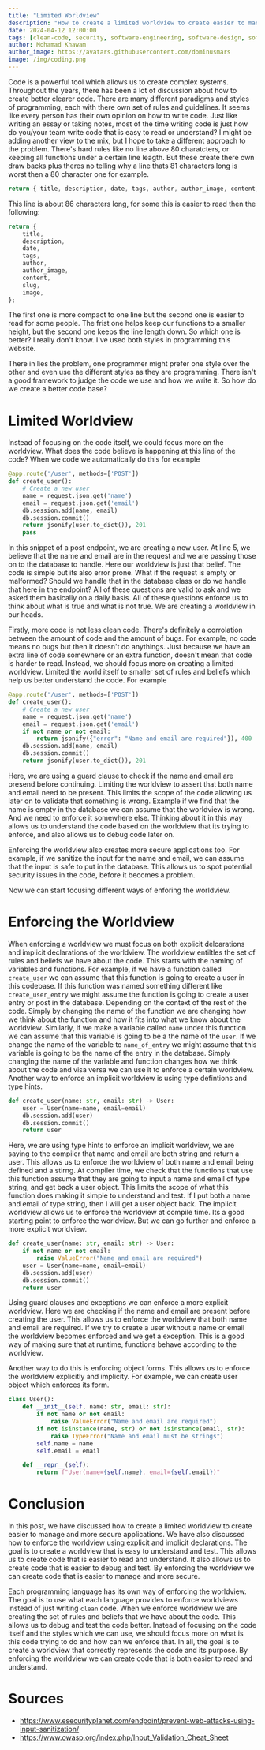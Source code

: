 ```yaml
---
title: "Limited Worldview"
description: "How to create a limited worldview to create easier to manage and more secure applications."
date: 2024-04-12 12:00:00
tags: [clean-code, security, software-engineering, software-design, software-architecture]
author: Mohamad Khawam
author_image: https://avatars.githubusercontent.com/dominusmars
image: /img/coding.png
---
```


Code is a powerful tool which allows us to create complex systems. Throughout the years, there has been a lot of discussion about how to create better clearer code. There are many different paradigms and styles of programming, each with there own set of rules and guidelines. It seems like every person has their own opinion on how to write code. Just like writing an essay or taking notes, most of the time writing code is just how do you/your team write code that is easy to read or understand? I might be adding another view to the mix, but I hope to take a different approach to the problem. There's hard rules like no line above 80 charatcters, or keeping all functions under a certain line leagth. But these create there own draw backs plus theres no telling why a line thats 81 characters long is worst then a 80 character one for example.

```typescript
return { title, description, date, tags, author, author_image, content, slug, image };
```

This line is about 86 characters long, for some this is easier to read then the following:

```typescript
return {
    title,
    description,
    date,
    tags,
    author,
    author_image,
    content,
    slug,
    image,
};
```

The first one is more compact to one line but the second one is easier to read for some people. The frist one helps keep our functions to a smaller height, but the second one keeps the line length down. So which one is better? I really don't know. I've used both styles in programming this website.

There in lies the problem, one programmer might prefer one style over the other and even use the different styles as they are programming. There isn't a good framework to judge the code we use and how we write it. So how do we create a better code base?

# Limited Worldview

Instead of focusing on the code itself, we could focus more on the worldview. What does the code believe is happening at this line of the code? When we code we automatically do this for example

```python
@app.route('/user', methods=['POST'])
def create_user():
    # Create a new user
    name = request.json.get('name')
    email = request.json.get('email')
    db.session.add(name, email)
    db.session.commit()
    return jsonify(user.to_dict()), 201
    pass
```

In this snippet of a post endpoint, we are creating a new user. At line 5, we believe that the name and email are in the request and we are passing those on to the database to handle. Here our worldview is just that belief. The code is simple but its also error prone. What if the request is empty or malformed? Should we handle that in the database class or do we handle that here in the endpoint? All of these questions are valid to ask and we asked them basically on a daily basis. All of these questions enforce us to think about what is true and what is not true. We are creating a worldview in our heads.

Firstly, more code is not less clean code. There's definitely a corrolation between the amount of code and the amount of bugs. For example, no code means no bugs but then it doesn't do anythings. Just because we have an extra line of code somewhere or an extra function, doesn't mean that code is harder to read. Instead, we should focus more on creating a limited worldview. Limited the world itself to smaller set of rules and beliefs which help us better understand the code. For example

```python
@app.route('/user', methods=['POST'])
def create_user():
    # Create a new user
    name = request.json.get('name')
    email = request.json.get('email')
    if not name or not email:
        return jsonify({"error": "Name and email are required"}), 400
    db.session.add(name, email)
    db.session.commit()
    return jsonify(user.to_dict()), 201
```

Here, we are using a guard clause to check if the name and email are presend before continuing. Limiting the worldview to assert that both name and email need to be present. This limits the scope of the code allowing us later on to validate that something is wrong. Example if we find that the name is empty in the database we can assume that the worldview is wrong. And we need to enforce it somewhere else. Thinking about it in this way allows us to understand the code based on the worldview that its trying to enforce, and also allows us to debug code later on.

Enforcing the worldview also creates more secure applications too. For example, if we sanitize the input for the name and email, we can assume that the input is safe to put in the database. This allows us to spot potential security issues in the code, before it becomes a problem.

Now we can start focusing different ways of enforing the worldview.

# Enforcing the Worldview

When enforcing a worldview we must focus on both explicit delcarations and implicit declarations of the worldview. The worldview entiltles the set of rules and beliefs we have about the code. This starts with the naming of variables and functions. For example, if we have a function called `create_user` we can assume that this function is going to create a user in this codebase. If this function was named something different like `create_user_entry` we might assume the function is going to create a user entry or post in the database. Depending on the context of the rest of the code. Simply by changing the name of the function we are changing how we think about the function and how it fits into what we know about the worldview. Similarly, if we make a variable called `name` under this function we can assume that this variable is going to be a the name of the `user`. If we change the name of the variable to `name_of_entry` we might assume that this variable is going to be the name of the entry in the database. Simply changing the name of the variable and function changes how we think about the code and visa versa we can use it to enforce a certain worldview. Another way to enforce an implicit worldview is using type defintions and type hints.

```python
def create_user(name: str, email: str) -> User:
    user = User(name=name, email=email)
    db.session.add(user)
    db.session.commit()
    return user
```

Here, we are using type hints to enforce an implicit worldview, we are saying to the compiler that name and email are both string and return a user. This allows us to enforce the worldview of both name and email being defined and a stirng. At compiler time, we check that the functions that use this function assume that they are going to input a name and email of type string, and get back a user object. This limits the scope of what this function does making it simple to understand and test. If I put both a name and email of type string, then I will get a user object back. The implicit worldview allows us to enforce the worldview at compile time. Its a good starting point to enforce the worldview. But we can go further and enforce a more explicit worldview.

```python
def create_user(name: str, email: str) -> User:
    if not name or not email:
        raise ValueError("Name and email are required")
    user = User(name=name, email=email)
    db.session.add(user)
    db.session.commit()
    return user
```

Using guard clauses and exceptions we can enforce a more explicit worldview. Here we are checking if the name and email are present before creating the user. This allows us to enforce the worldview that both name and email are required. If we try to create a user without a name or email the worldview becomes enforced and we get a exception. This is a good way of making sure that at runtime, functions behave according to the worldview.

Another way to do this is enforcing object forms. This allows us to enforce the worldview explicitly and implicity. For example, we can create user object which enforces its form.

```python
class User():
    def __init__(self, name: str, email: str):
        if not name or not email:
            raise ValueError("Name and email are required")
        if not isinstance(name, str) or not isinstance(email, str):
            raise TypeError("Name and email must be strings")
        self.name = name
        self.email = email

    def __repr__(self):
        return f"User(name={self.name}, email={self.email})"
```

# Conclusion

In this post, we have discussed how to create a limited worldview to create easier to manage and more secure applications. We have also discussed how to enforce the worldview using explicit and implicit declarations. The goal is to create a worldview that is easy to understand and test. This allows us to create code that is easier to read and understand. It also allows us to create code that is easier to debug and test. By enforcing the worldview we can create code that is easier to manage and more secure.

Each programming language has its own way of enforcing the worldview. The goal is to use what each language provides to enforce worldviews instead of just writing `clean` code. When we enforce worldview we are creating the set of rules and beliefs that we have about the code. This allows us to debug and test the code better. Instead of focusing on the code itself and the styles which we can use, we should focus more on what is this code trying to do and how can we enforce that. In all, the goal is to create a worldview that correctly represents the code and its purpose. By enforcing the worldview we can create code that is both easier to read and understand.

# Sources

-   https://www.esecurityplanet.com/endpoint/prevent-web-attacks-using-input-sanitization/
-   https://www.owasp.org/index.php/Input_Validation_Cheat_Sheet
